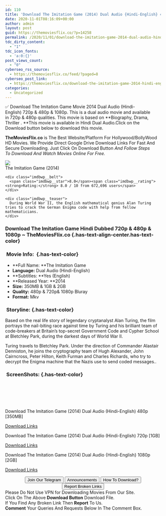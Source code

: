 ```yaml
---
id: 110
title: 'Download The Imitation Game (2014) Dual Audio {Hindi-English} 480p [350MB] || 720p [1GB] || 1080p [2GB]'
date: 2020-11-01T08:16:09+00:00
author: admin
layout: post
guid: https://themoviesflix.co/?p=14258
permalink: /2020/11/01/download-the-imitation-game-2014-dual-audio-hindi-english-480p-350mb-720p-1gb-1080p-2gb/
tdc_dirty_content:
  - "1"
tdc_icon_fonts:
  - 'a:0:{}'
post_views_count:
  - "0"
cyberseo_rss_source:
  - https://themoviesflix.co/feed/?paged=8
cyberseo_post_link:
  - https://themoviesflix.co/download-the-imitation-game-2014-hindi-english-480p-720p-1080p/
categories:
  - Uncategorized
---
```

✅ Download The Imitation Game&nbsp;Movie&nbsp;2014 Dual Audio (Hindi-English)&nbsp;720p&nbsp;&&nbsp;480p&nbsp;& 1080p. This is&nbsp;a&nbsp;dual audio&nbsp;movie and available in&nbsp;720p&nbsp;&&nbsp;480p&nbsp;qualities. This movie is based on&nbsp;**Biography, Drama, Thriller .&nbsp;**This movie is available in Hindi Dual Audio.Click on the Download button below to download this movie.

**TheMoviesFlix.co**&nbsp;is The Best Website/Platform For Hollywood/BollyWood HD Movies. We Provide Direct Google Drive Download Links For Fast And Secure Downloading. Just Click On Download Button&nbsp;_And Follow Steps To&nbsp;Download And Watch Movies Online For Free._

<div class="imdbwp imdbwp--movie dark">
  <div class="imdbwp__thumb">
    <a class="imdbwp__link" target="_blank" title="The Imitation Game" href="https://www.imdb.com/title/tt2084970/" rel="nofollow noopener noreferrer"><img class="imdbwp__img" src="https://m.media-amazon.com/images/M/MV5BOTgwMzFiMWYtZDhlNS00ODNkLWJiODAtZDVhNzgyNzJhYjQ4L2ltYWdlXkEyXkFqcGdeQXVyNzEzOTYxNTQ@._V1_SX300.jpg" /></a>
  </div>
  
  <div class="imdbwp__content">
    <div class="imdbwp__header">
      <span class="imdbwp__title">The Imitation Game</span> (2014)
    </div>
    
    <div class="imdbwp__belt">
      <span class="imdbwp__star">8.0</span><span class="imdbwp__rating"><strong>Rating:</strong> 8.0 / 10 from 672,696 users</span>
    </div>
    
    <div class="imdbwp__teaser">
      During World War II, the English mathematical genius Alan Turing tries to crack the German Enigma code with help from fellow mathematicians.
    </div>
  </div>
</div>

### Download The Imitation Game Hindi&nbsp;Dubbed 720p & 480p & 1080p ~ TheMoviesFlix.co {.has-text-align-center.has-text-color}

### &nbsp;Movie Info:&nbsp; {.has-text-color}

  * **Full Name:&nbsp;**The Imitation Game
  * **Language:**&nbsp;Dual Audio (Hindi-English)
  * **Subtitles:&nbsp;**Yes (English)
  * **Released Year:&nbsp;**2014
  * **Size:**&nbsp;350MB & 1GB & 2GB
  * **Quality:**&nbsp;480p & 720p& 1080p Bluray
  * **Format:**&nbsp;Mkv

### &nbsp;Storyline: {.has-text-color}

Based on the real life story of legendary cryptanalyst Alan Turing, the film portrays the nail-biting race against time by Turing and his brilliant team of code-breakers at Britain’s top-secret Government Code and Cypher School at Bletchley Park, during the darkest days of World War II.

Turing travels to Bletchley Park. Under the direction of Commander Alastair Denniston, he joins the cryptography team of Hugh Alexander, John Cairncross, Peter Hilton, Keith Furman and Charles Richards, who try to decrypt the Enigma machine that the Nazis use to send coded messages..

### &nbsp;ScreenShots: {.has-text-color}

<div class="wp-block-image">
  <figure class="aligncenter"><img src="https://i.imgur.com/wVccFDY.jpg" alt /></figure>
</div>

<div class="wp-block-image">
  <figure class="aligncenter"><img src="https://i.imgur.com/FkHfA4n.png" alt /></figure>
</div>

<div class="wp-block-image">
  <figure class="aligncenter"><img src="https://i.imgur.com/Hq17ahz.png" alt /></figure>
</div>

<div class="wp-block-image">
  <figure class="aligncenter"><img src="https://i.imgur.com/PsLru5X.png" alt /></figure>
</div>

<div class="wp-block-image">
  <figure class="aligncenter"><img src="https://i.imgur.com/hWiXc5n.png" alt /></figure>
</div>

<div class="wp-block-image">
  <figure class="aligncenter"><img src="https://i.imgur.com/nO6Jcaz.jpg" alt /></figure>
</div>

<p class="has-text-align-center has-text-color has-medium-font-size">
  Download The Imitation Game (2014) Dual Audio (Hindi-English) 480p [350MB]
</p>

<span class="mb-center maxbutton-3-center"><span class="maxbutton-3-container mb-container"><a class="maxbutton-3 maxbutton maxbutton-post-button" target="_blank" rel="nofollow noopener noreferrer" href="https://coinquint.com/a18410/"><span class="mb-text">Download Links</span></a></span></span>

<p class="has-text-align-center has-text-color has-medium-font-size">
  Download The Imitation Game (2014) Dual Audio (Hindi-English) 720p [1GB]
</p>

<span class="mb-center maxbutton-3-center"><span class="maxbutton-3-container mb-container"><a class="maxbutton-3 maxbutton maxbutton-post-button" target="_blank" rel="nofollow noopener noreferrer" href="https://coinquint.com/a18412/"><span class="mb-text">Download Links</span></a></span></span>

<p class="has-text-align-center has-text-color has-medium-font-size">
  Download The Imitation Game (2014) Dual Audio {Hindi-English} 1080p [2GB]
</p>

<span class="mb-center maxbutton-3-center"><span class="maxbutton-3-container mb-container"><a class="maxbutton-3 maxbutton maxbutton-post-button" target="_blank" rel="nofollow noopener noreferrer" href="https://coinquint.com/a18414/"><span class="mb-text">Download Links</span></a></span></span>

<center>
</center>

<center>
  <a href="https://t.me/themoviesflixcom" target="_blank" data-wpel-link="external" rel="nofollow external noopener noreferrer"><button class="button button5">Join Our Telegram</button></a> <a href="https://themoviesflix.co/download-the-imitation-game-2014-hindi-english-480p-720p-1080p/#" target="_blank" data-wpel-link="external" rel="nofollow external noopener noreferrer"><button class="button button5">Announcements</button></a> <a href="https://themoviesflix.com/how-to-download/" target="_blank" data-wpel-link="external" rel="nofollow external noopener noreferrer"><button class="button button5">How To Download?</button></a> <a href="https://themoviesflix.co/download-the-imitation-game-2014-hindi-english-480p-720p-1080p/#" target="_blank" data-wpel-link="external" rel="nofollow external noopener noreferrer"><button class="button button5">Report Broken Links</button></a>
</center>

<div class="alert alert-danger">
  Please Do Not Use VPN for Downloading Movies From Our Site.
</div>

<div class="alert alert-success">
  Click On The Above <strong>Download Button</strong> Download File.
</div>

<div class="alert alert-warning">
  If You Find Any Broken Link Then <strong>Report</strong> To Us.
</div>

<div class="alert alert-info">
  <strong>Comment</strong> Your Queries And Requests Below In The Comment Box.
</div>